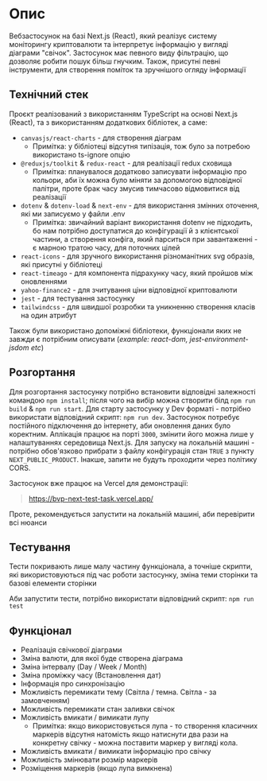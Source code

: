 # Опис

Вебзастосунок на базі Next.js (React), який реалізує систему моніторингу криптовалюти та інтерпретує інформацію у вигляді діаграми "свічок". Застосунок має певного виду фільтрацію, що дозволяє робити пошук більш гнучким. Також, присутні певні інструменти, для створення поміток та зручнішого огляду інформації

## Технічний стек

Проєкт реалізований з використанням TypeScript на основі Next.js (React), та з використанням додаткових бібліотек, а саме:

* `canvasjs/react-charts` - для створення діаграм
  * Примітка: у бібліотеці відсутня типізація, тож було за потребою використано ts-ignore опцію
* `@reduxjs/toolkit` & `redux-react` - для реалізації redux сховища
  * Примітка: планувалося додатково записувати інформацію про кольори, аби їх можна було міняти за допомогою відповідної палітри, проте брак часу змусив тимчасово відмовитися від реалізації
* `dotenv` & `dotenv-load` & `next-env` - для використання змінних оточення, які ми записуємо у файли .env
  * Примітка: звичайний варіант використання dotenv не підходить, бо нам потрібно доступатися до конфігурації й з клієнтської частини, а створення конфіга, який парситься при завантаженні - є марною тратою часу, для поточних цілей
* `react-icons` - для зручного використання різноманітних svg образів, які присутні у бібліотеці
* `react-timeago` - для компонента підрахунку часу, який пройшов між оновленнями
* `yahoo-finance2` - для зчитування ціни відповідної криптовалюти
* `jest` - для тестування застосунку
* `tailwindcss` - для швидшої розробки та уникненню створення класів на один атрибут

Також були використано допоміжні бібліотеки, функціонали яких не завжди є потрібним описувати (*example: react-dom, jest-environment-jsdom etc*)

## Розгортання

Для розгортання застосунку потрібно встановити відповідні залежності командою `npm install`; після чого на вибір можна створити білд `npm run build` & `npm run start`. Для старту застосунку у Dev форматі - потрібно використати відповідний скрипт: `npm run dev`. Застосунок потребує постійного підключення до інтернету, аби оновлення даних було коректним. Аплікація працює на порті `3000`, змінити його можна лише у налаштуваннях середовища Next.js. Для запуску на локальній машині - потрібно обов'язково прибрати з файлу конфігурація стан `TRUE` з пункту `NEXT_PUBLIC_PRODUCT`. Інакше, запити не будуть проходити через політику CORS.

Застосунок вже працює на Vercel для демонстрації:

> https://bvp-next-test-task.vercel.app/

Проте, рекомендується запустити на локальній машині, аби перевірити всі нюанси

## Тестування

Тести покривають лише малу частину функціонала, а точніше скрипти, які використовуються під час роботи застосунку, зміна теми сторінки та базові елементи сторінки

Аби запустити тести, потрібно використати відповідний скрипт: `npm run test`

## Функціонал

* Реалізація свічкової діаграми
* Зміна валюти, для якої буде створена діаграма
* Зміна інтервалу (Day / Week / Month)
* Зміна проміжку часу (Встановлення дат)
* Інформація про синхронізацію
* Можливість перемикати тему (Світла / темна. Світла - за замовченням)
* Можливість перемикати стан заливки свічок
* Можливість вмикати / вимикати лупу
  * Примітка: якщо використовується лупа - то створення класичних маркерів відсутня натомість якщо натиснути два рази на конкретну свічку - можна поставити маркер у вигляді кола.
* Можливість вмикати / вимикати інформацію про свічку
* Можливість змінювати розмір маркерів
* Розміщення маркерів (якщо лупа вимкнена)
